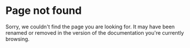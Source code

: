 <!--
title: 404 Page Not Found
do-not-show-in-nav: true
-->
# Page not found

Sorry, we couldn't find the page you are looking for. It may have been renamed or removed in the version of the documentation you're currently browsing. 

